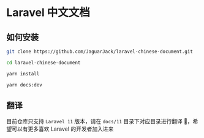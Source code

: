 # Laravel 中文文档

## 如何安装

```sh
git clone https://github.com/JaguarJack/laravel-chinese-document.git

cd laravel-chinese-document

yarn install

yarn docs:dev
```

## 翻译

目前仓库只支持 `Laravel 11` 版本，请在 `docs/11` 目录下对应目录进行翻译 🙏，希望可以有更多喜欢 Laravel 的开发者加入进来
